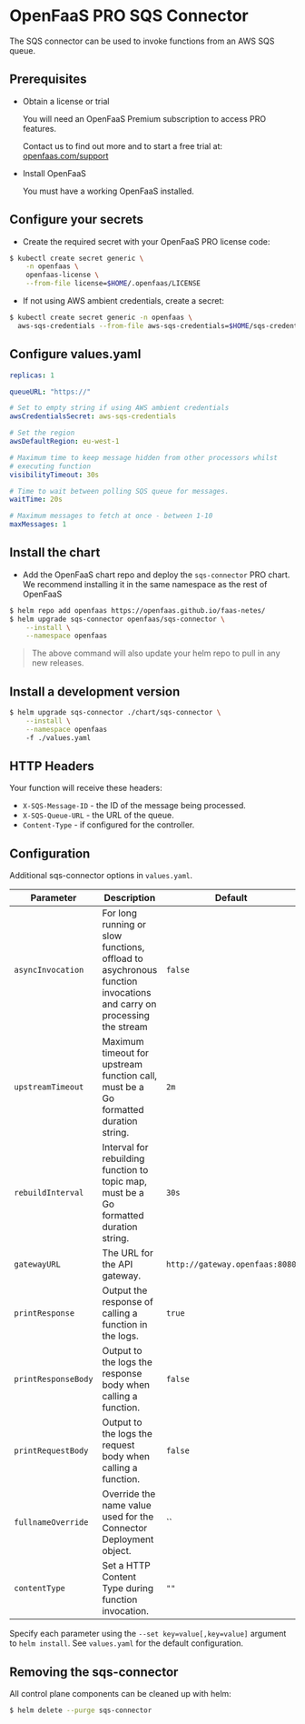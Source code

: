 # OpenFaaS PRO SQS Connector

The SQS connector can be used to invoke functions from an AWS SQS queue.

## Prerequisites

- Obtain a license or trial

  You will need an OpenFaaS Premium subscription to access PRO features.

  Contact us to find out more and to start a free trial at: [openfaas.com/support](https://www.openfaas.com/support)

- Install OpenFaaS

  You must have a working OpenFaaS installed.

## Configure your secrets

- Create the required secret with your OpenFaaS PRO license code:

```bash
$ kubectl create secret generic \
    -n openfaas \
    openfaas-license \
    --from-file license=$HOME/.openfaas/LICENSE
```

- If not using AWS ambient credentials, create a secret:

```bash
$ kubectl create secret generic -n openfaas \
  aws-sqs-credentials --from-file aws-sqs-credentials=$HOME/sqs-credentials.txt
```

## Configure values.yaml

```yaml
replicas: 1

queueURL: "https://"

# Set to empty string if using AWS ambient credentials
awsCredentialsSecret: aws-sqs-credentials

# Set the region
awsDefaultRegion: eu-west-1

# Maximum time to keep message hidden from other processors whilst 
# executing function
visibilityTimeout: 30s

# Time to wait between polling SQS queue for messages.
waitTime: 20s

# Maximum messages to fetch at once - between 1-10
maxMessages: 1
```

## Install the chart

- Add the OpenFaaS chart repo and deploy the `sqs-connector` PRO chart. We recommend installing it in the same namespace as the rest of OpenFaaS

```sh
$ helm repo add openfaas https://openfaas.github.io/faas-netes/
$ helm upgrade sqs-connector openfaas/sqs-connector \
    --install \
    --namespace openfaas
```

> The above command will also update your helm repo to pull in any new releases.

## Install a development version

```sh
$ helm upgrade sqs-connector ./chart/sqs-connector \
    --install \
    --namespace openfaas
    -f ./values.yaml
```

## HTTP Headers

Your function will receive these headers:

* `X-SQS-Message-ID` - the ID of the message being processed.
* `X-SQS-Queue-URL` - the URL of the queue.
* `Content-Type` - if configured for the controller.

## Configuration

Additional sqs-connector options in `values.yaml`.

| Parameter                | Description                                                                            | Default                        |
| ------------------------ | -------------------------------------------------------------------------------------- | ------------------------------ |
| `asyncInvocation`        | For long running or slow functions, offload to asychronous function invocations and carry on processing the stream | `false`   |
| `upstreamTimeout`        | Maximum timeout for upstream function call, must be a Go formatted duration string.    | `2m`                          |
| `rebuildInterval`        | Interval for rebuilding function to topic map, must be a Go formatted duration string. | `30s`                           |
| `gatewayURL`             | The URL for the API gateway.                                                           | `http://gateway.openfaas:8080` |
| `printResponse`          | Output the response of calling a function in the logs.                                 | `true`                         |
| `printResponseBody`      | Output to the logs the response body when calling a function.                          | `false`                        |
| `printRequestBody`       | Output to the logs the request body when calling a function.                           | `false`                        |
| `fullnameOverride`       | Override the name value used for the Connector Deployment object.                      | ``                             |
| `contentType`            | Set a HTTP Content Type during function invocation.                                    | `""`                           |

Specify each parameter using the `--set key=value[,key=value]` argument to `helm install`. See `values.yaml` for the default configuration.

## Removing the sqs-connector

All control plane components can be cleaned up with helm:

```sh
$ helm delete --purge sqs-connector
```
